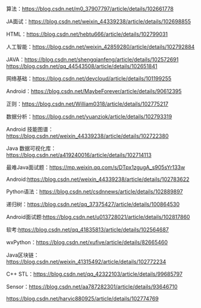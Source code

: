 算法：https://blog.csdn.net/m0_37907797/article/details/102661778

JA面试：https://blog.csdn.net/weixin_44339238/article/details/102698855

HTML：https://blog.csdn.net/hebtu666/article/details/102799031

人工智能：https://blog.csdn.net/weixin_42859280/article/details/102792884

JAVA：https://blog.csdn.net/shengqianfeng/article/details/102572691
https://blog.csdn.net/qq_44543508/article/details/102651841

网络基础：https://blog.csdn.net/devcloud/article/details/101199255

Android：https://blog.csdn.net/MaybeForever/article/details/90612395

正则：https://blog.csdn.net/William0318/article/details/102775217

数据分析：https://blog.csdn.net/yuanziok/article/details/102793319

Android 技能图谱：https://blog.csdn.net/weixin_44339238/article/details/102722380

Java 数据可视化库：https://blog.csdn.net/a419240016/article/details/102714113

最难Java面试题：https://mp.weixin.qq.com/s/DTpx1zgugA_s905sYr133w

Android:https://blog.csdn.net/weixin_44339238/article/details/102783622

Python语法：https://blog.csdn.net/csdnnews/article/details/102889897

递归树：https://blog.csdn.net/qq_37375427/article/details/100864530

Android面试题:https://blog.csdn.net/u013728021/article/details/102817860

软考:https://blog.csdn.net/qq_41835813/article/details/102564687

wxPython：https://blog.csdn.net/xufive/article/details/82665460

Java区块链：https://blog.csdn.net/weixin_41315492/article/details/102772234

C++ STL：https://blog.csdn.net/qq_42322103/article/details/99685797

Sensor：https://blog.csdn.net/aa787282301/article/details/93646710

https://blog.csdn.net/harvic880925/article/details/102774769
